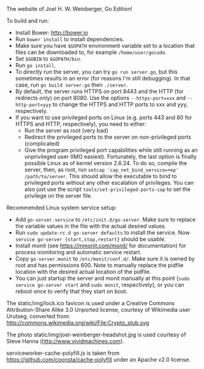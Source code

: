 The website of Joel H. W. Weinberger, Go Edition!

To build and run:
* Install Bower: http://bower.io
* Run `bower install` to install dependencies.
* Make sure you have `$GOPATH` environment variable set to a location that files
  can be downloaded to, for example `/home/user/gocode`.
* Set `$GOBIN` to `$GOPATH/bin`.
* Run `go install`.
* To directly run the server, you can try `go run server.go`, but this sometimes
  results in an error (for reasons I'm still debugging). In that case, run `go
  build server.go` then `./server`.
* By default, the server runs HTTPS on port 8443 and the HTTP (for redirects
  only) on port 8080. Use the options `--https-port=xxx` and `--http-port=yyy`
  to change the HTTPS and HTTP ports to xxx and yyy, respectively.
* If you want to use privileged ports on Linux (e.g. ports 443 and 80 for HTTPS
  and HTTP, respectively), you need to either:
  * Run the server as root (very bad)
  * Redirect the privileged ports to the server on non-privileged ports
	(complicated)
  * Give the program privileged port capabilities while still running as an
	unprivileged user (IMO easiest).
  Fortunately, the last option is finally possible Linux as of kernel version
  2.6.24. To do so, compile the server, then, as root, run `setcap
  'cap_net_bind_service=+ep' /path/to/server`. This should allow the executable
  to bind to privileged ports without any other escalation of privileges. You
  can also just use the script `tools/set-privileged-ports-cap` to set the
  privilege on the server file.

Recommended Linux system service setup:
* Add `go-server.service` to `/etc/init.d/go-server`. Make sure to replace the
  variable values in the file with the actual desired values.
* Run `sudo update-rc.d go-server defaults` to install the service. Now `service
  go-server {start,stop,restart}` should be usable.
* Install monit (see https://mmonit.com/monit/ for documentation) for process
  monitoring and automatic service restart.
* Copy `go-server.monit` to `/etc/monit/conf.d/`. Make sure it is owned by root
  and has permissions 600. Note to manually replace the pidfile location with
  the desired actual location of the pidfile.
* You can just startup the server and monit manually at this point (`sudo
  service go-server start` and `sudo monit`, respectively), or you can reboot
  once to verify that they start on boot.

The static/img/lock.ico favicon is used under a Creative Commons
Attribution-Share Alike 3.0 Unported license, courtesy of Wikimedia user
Urutseg, converted from: http://commons.wikimedia.org/wiki/File:Crypto_stub.svg

The photo static/img/joel-weinberger-headshot.jpg is used courtesy of Steve
Hanna (http://www.vividmachines.com).

serviceworker-cache-polyfill.js is taken from
https://github.com/coonsta/cache-polyfill under an Apache v2.0 license.
